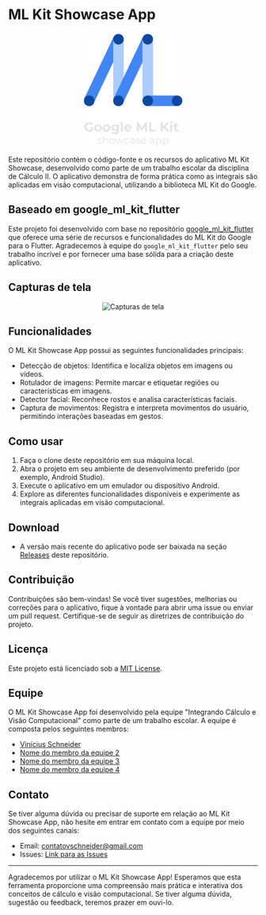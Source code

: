 # ML Kit Showcase App

<p align="center">
  <img src="https://raw.githubusercontent.com/vnschneider/ml_kit_showcase_app/main/assets/images/mlkit_showcaseapp_logo.png" alt="App Logo" width="200">
</p>

Este repositório contém o código-fonte e os recursos do aplicativo ML Kit Showcase, desenvolvido como parte de um trabalho escolar da disciplina de Cálculo II. O aplicativo demonstra de forma prática como as integrais são aplicadas em visão computacional, utilizando a biblioteca ML Kit do Google.

## Baseado em google_ml_kit_flutter

Este projeto foi desenvolvido com base no repositório [google_ml_kit_flutter](https://github.com/flutter-ml/google_ml_kit_flutter) que oferece uma série de recursos e funcionalidades do ML Kit do Google para o Flutter. Agradecemos à equipe do `google_ml_kit_flutter` pelo seu trabalho incrível e por fornecer uma base sólida para a criação deste aplicativo.

## Capturas de tela
<p align="center">
  <img src="https://i.ibb.co/pZKx9cq/Inserir-um-t-tulo-2.png" alt="Capturas de tela" border="0">
</p>

## Funcionalidades

O ML Kit Showcase App possui as seguintes funcionalidades principais:

- Detecção de objetos: Identifica e localiza objetos em imagens ou vídeos.
- Rotulador de imagens: Permite marcar e etiquetar regiões ou características em imagens.
- Detector facial: Reconhece rostos e analisa características faciais.
- Captura de movimentos: Registra e interpreta movimentos do usuário, permitindo interações baseadas em gestos.

## Como usar

1. Faça o clone deste repositório em sua máquina local.
2. Abra o projeto em seu ambiente de desenvolvimento preferido (por exemplo, Android Studio).
3. Execute o aplicativo em um emulador ou dispositivo Android.
4. Explore as diferentes funcionalidades disponíveis e experimente as integrais aplicadas em visão computacional.

## Download

- A versão mais recente do aplicativo pode ser baixada na seção [Releases](https://github.com/vnschneider/ml_kit_showcase_app/releases/tag/Release) deste repositório.

## Contribuição

Contribuições são bem-vindas! Se você tiver sugestões, melhorias ou correções para o aplicativo, fique à vontade para abrir uma issue ou enviar um pull request. Certifique-se de seguir as diretrizes de contribuição do projeto.

## Licença

Este projeto está licenciado sob a [MIT License](LICENSE).

## Equipe

O ML Kit Showcase App foi desenvolvido pela equipe "Integrando Cálculo e Visão Computacional" como parte de um trabalho escolar. A equipe é composta pelos seguintes membros:

- [Vinícius Schneider](https://github.com/vnschneider)
- [Nome do membro da equipe 2](https://github.com/member2)
- [Nome do membro da equipe 3](https://github.com/member3)
- [Nome do membro da equipe 4](https://github.com/member4)

## Contato

Se tiver alguma dúvida ou precisar de suporte em relação ao ML Kit Showcase App, não hesite em entrar em contato com a equipe por meio dos seguintes canais:

- Email: [contatovschneider@gmail.com](mailto:contatovschneider@gmail.com)
- Issues: [Link para as Issues](https://github.com/vnschneider/ml_kit_showcase_app/issues)

---

Agradecemos por utilizar o ML Kit Showcase App! Esperamos que esta ferramenta proporcione uma compreensão mais prática e interativa dos conceitos de cálculo e visão computacional. Se tiver alguma dúvida, sugestão ou feedback, teremos prazer em ouvi-lo.
